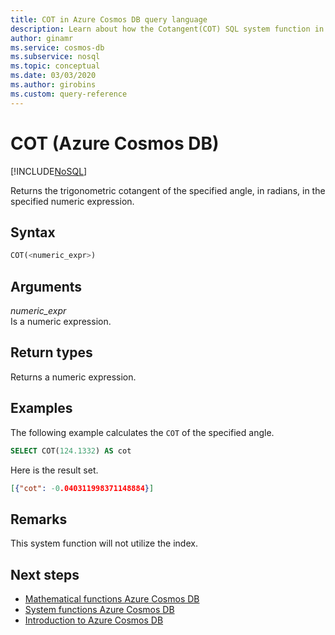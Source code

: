 ```yaml
---
title: COT in Azure Cosmos DB query language
description: Learn about how the Cotangent(COT) SQL system function in Azure Cosmos DB returns the trigonometric cotangent of the specified angle, in radians, in the specified numeric expression
author: ginamr
ms.service: cosmos-db
ms.subservice: nosql
ms.topic: conceptual
ms.date: 03/03/2020
ms.author: girobins
ms.custom: query-reference
---
```

# COT (Azure Cosmos DB)
[!INCLUDE[NoSQL](../../includes/appliesto-nosql.md)]

 Returns the trigonometric cotangent of the specified angle, in radians, in the specified numeric expression.  
  
## Syntax
  
```sql
COT(<numeric_expr>)  
```  
  
## Arguments
  
*numeric_expr*  
   Is a numeric expression.  
  
## Return types
  
  Returns a numeric expression.  
  
## Examples
  
  The following example calculates the `COT` of the specified angle.  
  
```sql
SELECT COT(124.1332) AS cot  
```  
  
 Here is the result set.  
  
```json
[{"cot": -0.040311998371148884}]  
```  

## Remarks

This system function will not utilize the index.

## Next steps

- [Mathematical functions Azure Cosmos DB](mathematical-functions.md)
- [System functions Azure Cosmos DB](system-functions.md)
- [Introduction to Azure Cosmos DB](../../introduction.md)
